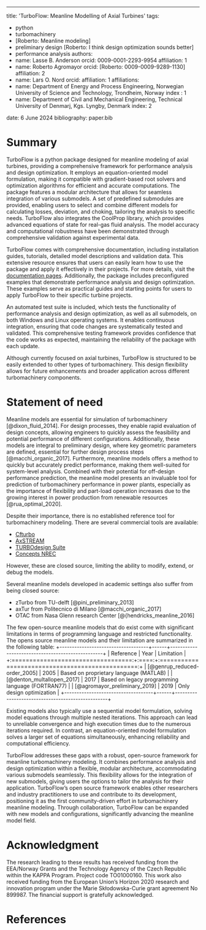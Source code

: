 ---
title: 'TurboFlow: Meanline Modelling of Axial Turbines'
tags:
  - python
  - turbomachinery
  - [Roberto: Meanline modeling]
  - preliminary design [Roberto: I think design optimization sounds better]
  - performance analysis
authors:
  - name: Lasse B. Anderson
    orcid: 0009-0001-2293-9954
    affiliation: 1
  - name: Roberto Agromayor
    orcid: [Roberto: 0009-0009-9289-1130]
    affiliation: 2
  - name: Lars O. Nord
    orcid: 
    affiliation: 1
affiliations:
  - name: Department of Energy and Process Engineering, Norwegian University of Science and Technology, Trondheim, Norway
    index : 1
  - name: Department of Civil and Mechanical Engineering, Technical University of Denmarj, Kgs. Lyngby, Denmark
    index: 2

date: 6 June 2024
bibliography: paper.bib

# Summary

TurboFlow is a python package designed for meanline modeling of axial turbines, providing a comprehensive framework for performance analysis and design optimization. 
It employs an equation-oriented model formulation, making it compatible with gradient-based root solvers and optimization algorithms for efficient and accurate computations.
The package features a modular architecture that allows for seamless integration of various submodels.  A set of predefined submodules are provided, enabling users to 
select and combine different models for calculating losses, deviation, and choking, tailoring the analysis to specific needs. TurboFlow also integrates the CoolProp library, 
which provides advanced equations of state for real-gas fluid analysis. The model accuracy and computational robustness have been demonstrated through comprehensive validation 
against experimental data. 

TurboFlow comes with comprehensive documentation, including installation guides, tutorials, detailed model descriptions and validation data. 
This extensive resource ensures that users can easily learn how to use the package and apply it effectively in their projects. For more details, visit the [documentation pages](https://turbo-sim.github.io/TurboFlow/).
Additionally, the package includes preconfigured examples that demonstrate performance analysis and design optimization. These examples serve as practical guides and starting points for users to 
apply TurboFlow to their specific turbine projects. 

An automated test suite is included, which tests the functionality of performance analysis and design optimization, as well as all submodels, on both Windows and Linux operating systems. It enables continuous integration, 
ensuring that code changes are systematically tested and validated. This comprehensive testing framework provides confidence that the code works as expected, maintaining the reliability of 
the package with each update.

Although currently focused on axial turbines, TurboFlow is structured to be easily extended to other types of turbomachinery. This design flexibility allows for future enhancements and broader 
application across different turbomachinery components.

# Statement of need

Meanline models are essential for simulation of turbomachinery [@dixon_fluid_2014]. For design processes, they enable rapid evaluation of design concepts, allowing engineers to quickly assess the feasibility and potential 
performance of different configurations. Additionally, these models are integral to preliminary design, where key geometric parameters are defined, essential for further design process steps [@macchi_organic_2017]. 
Furthermore, meanline models offers a method to quickly but accurately predict performance, making them well-suited for system-level analysis. Combined with their potential for 
off-design performance prediction, the meanline model presents an invaluable tool for prediction of turbomachinery performance in power plants, especially as the importance of flexibility and 
part-load operation increases due to the growing interest in power production from renewable resources [@rua_optimal_2020].

Despite their importance, there is no established reference tool for turbomachinery modeling. There are several commercial tools are available:

- [Cfturbo](https://cfturbo.com/)
- [AxSTREAM](https://www.softinway.com/software/)
- [TURBOdesign Suite](https://www.adtechnology.com/products)
- [Concepts NREC](https://www.conceptsnrec.com/turbomachinery-software-solutions)

However, these are closed source, limiting the ability to modify, extend, or debug the models. 

Several meanline models developed in academic settings also suffer from being closed source:

- zTurbo from TU-delft [@pini_preliminary_2013]
- axTur from Politecnico di Milano [@macchi_organic_2017]
- OTAC from Nasa Glenn research Center [@{hendricks_meanline_2016]

The few open-source meanline models that do exist come with significant limitations in terms of programming language and restricted functionality. 
The opens source meanline models and their limitation are summarized in the following table: 
+------------------------------------+------+--------------------------------------------------+
| Reference                          | Year | Limitation                                       |
+:==================================:+:====:+:================================================:+
| [@genrup_reduced-order_2005]       | 2005 | Based on proprietary language (MATLAB)           |
| [@denton_multallopen_2017]         | 2017 | Based on legacy programming language (FORTRAN77) |
| [@agromayor_preliminary_2019]      | 2019 | Only design optimization                         |
+------------------------------------+------+--------------------------------------------------+

Existing models also typically use a sequential model formulation, solving model equations through multiple nested iterations. This approach can lead to unreliable convergence and high execution 
times due to the numerous iterations required. In contrast, an equation-oriented model formulation solves a larger set of equations simultaneously, enhancing reliability and computational efficiency.

TurboFlow addresses these gaps with a robust, open-source framework for meanline turbomachinery modeling. It combines performance analysis and design optimization within a flexible, modular 
architecture, accommodating various submodels seamlessly. This flexibility allows for the integration of new submodels, giving users the options to tailor the analysis for their application. 
TurboFlow’s open source framework enables other researchers and industry practitioners to use and contribute to its development, positioning it as the first community-driven effort in 
turbomachinery meanline modeling. Through collaboration, TurboFlow can be expanded with new models and configurations, significantly advancing the meanline model field.

# Acknowledgment
The research leading to these results has received funding from the EEA/Norway Grants and the Technology Agency of the Czech Republic within the KAPPA Program. 
Project code TO01000160. This work also received funding from the European Union’s Horizon 2020 research and innovation program under the Marie Skłodowska-Curie 
grant agreement No 899987. The financial support is gratefully acknowledged.

# References
